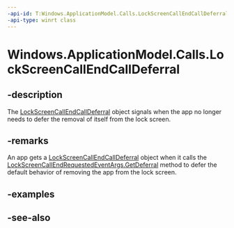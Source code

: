 ----api-id: T:Windows.ApplicationModel.Calls.LockScreenCallEndCallDeferral
-api-type: winrt class
---<!-- Class syntax.public class LockScreenCallEndCallDeferral : Windows.ApplicationModel.Calls.ILockScreenCallEndCallDeferral--># Windows.ApplicationModel.Calls.LockScreenCallEndCallDeferral## -descriptionThe [LockScreenCallEndCallDeferral](lockscreencallendcalldeferral.md) object signals when the app no longer needs to defer the removal of itself from the lock screen.## -remarksAn app gets a [LockScreenCallEndCallDeferral](lockscreencallendcalldeferral.md) object when it calls the [LockScreenCallEndRequestedEventArgs.GetDeferral](lockscreencallendrequestedeventargs_getdeferral.md) method to defer the default behavior of removing the app from the lock screen.## -examples## -see-also